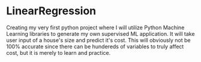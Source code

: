 # LinearRegression
Creating my very first python project where I will utilize Python Machine Learning libraries to generate my own supervised ML application. It will take user input of a house's size and predict it's cost. This will obviously not be 100% accurate since there can be hundereds of variables to truly affect cost, but it is merely to learn and practice.
